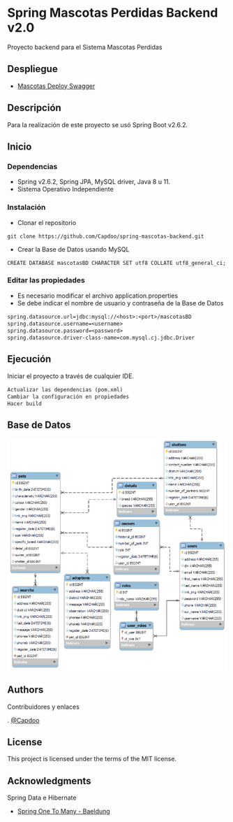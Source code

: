 # Spring Mascotas Perdidas Backend v2.0

Proyecto backend para el Sistema Mascotas Perdidas

## Despliegue

* [Mascotas Deploy Swagger](https://arqui-spring-pets-backend.herokuapp.com/swagger-ui/index.html)


## Descripción

Para la realización de este proyecto se usó Spring Boot v2.6.2.

## Inicio

### Dependencias

* Spring v2.6.2, Spring JPA, MySQL driver, Java 8 u 11.
* Sistema Operativo Independiente

### Instalación

* Clonar el repositorio
```
git clone https://github.com/Capdoo/spring-mascotas-backend.git
```

* Crear la Base de Datos usando MySQL
```
CREATE DATABASE mascotasBD CHARACTER SET utf8 COLLATE utf8_general_ci;
```


### Editar las propiedades

* Es necesario modificar el archivo application.properties
* Se debe indicar el nombre de usuario y contraseña de la Base de Datos

```
spring.datasource.url=jdbc:mysql://<host>:<port>/mascotasBD
spring.datasource.username=<username>
spring.datasource.password=<password>
spring.datasource.driver-class-name=com.mysql.cj.jdbc.Driver
```

## Ejecución

Iniciar el proyecto a través de cualquier IDE.
```
Actualizar las dependencias (pom.xml)
Cambiar la configuración en propiedades
Hacer build
```


## Base de Datos
![plot](./src/main/resources/static/BaseDatos.png)

## Authors

Contribuidores y enlaces

. [@Capdoo](https://github.com/Capdoo)


## License

This project is licensed under the terms of the MIT license.

## Acknowledgments

Spring Data e Hibernate
* [Spring One To Many - Baeldung](https://www.baeldung.com/hibernate-one-to-many)
